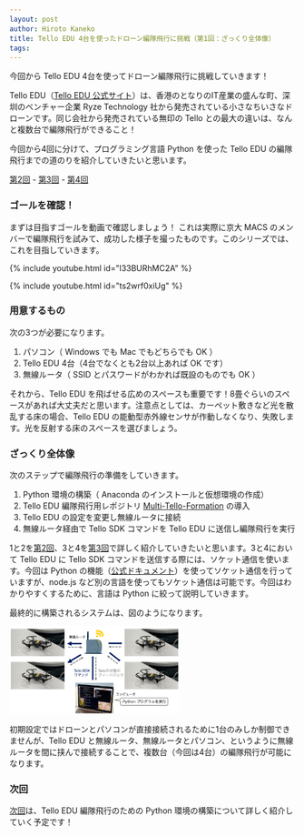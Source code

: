 ```yaml
---
layout: post
author: Hiroto Kaneko
title: Tello EDU 4台を使ったドローン編隊飛行に挑戦（第1回：ざっくり全体像）
tags:
---
```

今回から Tello EDU 4台を使ってドローン編隊飛行に挑戦していきます！

Tello EDU（[Tello EDU 公式サイト](https://www.ryzerobotics.com/jp/tello-edu)）は、香港のとなりのIT産業の盛んな町、深圳のベンチャー企業 Ryze Technology 社から発売されている小さなちいさなドローンです。同じ会社から発売されている無印の Tello との最大の違いは、なんと複数台で編隊飛行ができること！

今回から4回に分けて、プログラミング言語 Python を使った Tello EDU の編隊飛行までの道のりを紹介していきたいと思います。

[第2回](https://ku-macs-com.github.io/2020/03/25/MultiTelloPart2.html) - [第3回](https://ku-macs-com.github.io/2020/03/25/MultiTelloPart3.html) - [第4回](https://ku-macs-com.github.io/2020/03/25/MultiTelloPart4.html)

### ゴールを確認！

まずは目指すゴールを動画で確認しましょう！ これは実際に京大 MACS のメンバーで編隊飛行を試みて、成功した様子を撮ったものです。このシリーズでは、これを目指していきます。

{% include youtube.html id="l33BURhMC2A" %}

{% include youtube.html id="ts2wrf0xiUg" %}


### 用意するもの

次の3つが必要になります。

1. パソコン（ Windows でも Mac でもどちらでも OK ）
2. Tello EDU 4台（4台でなくとも2台以上あれば OK です）
3. 無線ルータ（ SSID とパスワードがわかれば既設のものでも OK ）

それから、Tello EDU を飛ばせる広めのスペースも重要です！8畳ぐらいのスペースがあれば大丈夫だと思います。注意点としては、カーペット敷きなど光を散乱する床の場合、Tello EDU の能動型赤外線センサが作動しなくなり、失敗します。光を反射する床のスペースを選びましょう。

### ざっくり全体像

次のステップで編隊飛行の準備をしていきます。

1. Python 環境の構築（ Anaconda のインストールと仮想環境の作成）
2. Tello EDU 編隊飛行用レポジトリ [Multi-Tello-Formation](https://github.com/TelloSDK/Multi-Tello-Formation) の導入
3. Tello EDU の設定を変更し無線ルータに接続
4. 無線ルータ経由で Tello SDK コマンドを Tello EDU に送信し編隊飛行を実行

1と2を[第2回](https://ku-macs-com.github.io/2020/03/25/MultiTelloPart2.html)、3と4を[第3回](https://ku-macs-com.github.io/2020/03/25/MultiTelloPart3.html)で詳しく紹介していきたいと思います。3と4において Tello EDU に Tello SDK コマンドを送信する際には、ソケット通信を使います。今回は Python の機能（[公式ドキュメント](https://docs.python.org/ja/3/library/socket.html)）を使ってソケット通信を行っていますが、node.js など別の言語を使ってもソケット通信は可能です。今回はわかりやすくするために、言語は Python に絞って説明していきます。

最終的に構築されるシステムは、図のようになります。

<img src="/images/kaneko/tello_multi_system.png" width="300">

初期設定ではドローンとパソコンが直接接続されるために1台のみしか制御できませんが、Tello EDU と無線ルータ、無線ルータとパソコン、というように無線ルータを間に挟んで接続することで、複数台（今回は4台）の編隊飛行が可能になります。

### 次回

[次回](https://ku-macs-com.github.io/2020/03/25/MultiTelloPart2.html)は、Tello EDU 編隊飛行のための Python 環境の構築について詳しく紹介していく予定です！
